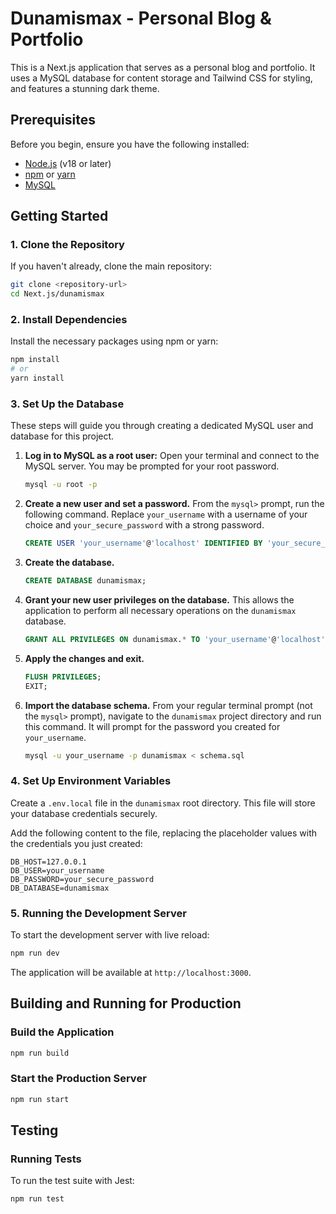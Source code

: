 # Dunamismax - Personal Blog & Portfolio

This is a Next.js application that serves as a personal blog and portfolio. It uses a MySQL database for content storage and Tailwind CSS for styling, and features a stunning dark theme.

## Prerequisites

Before you begin, ensure you have the following installed:

- [Node.js](https://nodejs.org/) (v18 or later)
- [npm](https://www.npmjs.com/) or [yarn](https://yarnpkg.com/)
- [MySQL](https://dev.mysql.com/doc/refman/8.0/en/installing.html)

## Getting Started

### 1. Clone the Repository

If you haven't already, clone the main repository:

```bash
git clone <repository-url>
cd Next.js/dunamismax
```

### 2. Install Dependencies

Install the necessary packages using npm or yarn:

```bash
npm install
# or
yarn install
```

### 3. Set Up the Database

These steps will guide you through creating a dedicated MySQL user and database for this project.

1.  **Log in to MySQL as a root user:**
    Open your terminal and connect to the MySQL server. You may be prompted for your root password.
    ```bash
    mysql -u root -p
    ```

2.  **Create a new user and set a password.**
    From the `mysql>` prompt, run the following command. Replace `your_username` with a username of your choice and `your_secure_password` with a strong password.
    ```sql
    CREATE USER 'your_username'@'localhost' IDENTIFIED BY 'your_secure_password';
    ```

3.  **Create the database.**
    ```sql
    CREATE DATABASE dunamismax;
    ```

4.  **Grant your new user privileges on the database.**
    This allows the application to perform all necessary operations on the `dunamismax` database.
    ```sql
    GRANT ALL PRIVILEGES ON dunamismax.* TO 'your_username'@'localhost';
    ```

5.  **Apply the changes and exit.**
    ```sql
    FLUSH PRIVILEGES;
    EXIT;
    ```

6.  **Import the database schema.**
    From your regular terminal prompt (not the `mysql>` prompt), navigate to the `dunamismax` project directory and run this command. It will prompt for the password you created for `your_username`.
    ```bash
    mysql -u your_username -p dunamismax < schema.sql
    ```

### 4. Set Up Environment Variables

Create a `.env.local` file in the `dunamismax` root directory. This file will store your database credentials securely.

Add the following content to the file, replacing the placeholder values with the credentials you just created:

```
DB_HOST=127.0.0.1
DB_USER=your_username
DB_PASSWORD=your_secure_password
DB_DATABASE=dunamismax
```

### 5. Running the Development Server

To start the development server with live reload:

```bash
npm run dev
```

The application will be available at `http://localhost:3000`.

## Building and Running for Production

### Build the Application

```bash
npm run build
```

### Start the Production Server

```bash
npm run start
```

## Testing

### Running Tests

To run the test suite with Jest:

```bash
npm run test
```
